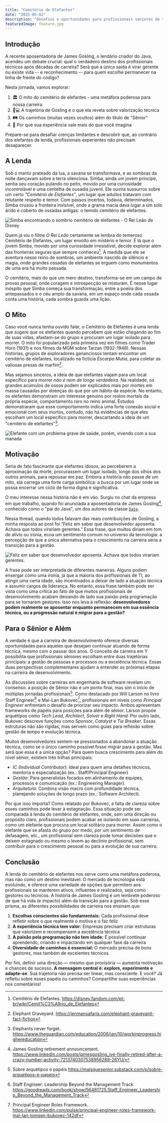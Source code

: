 ```yaml
---
title: "Cemitério de Elefantes"
date: "2025-05-02"
description: "Desafios e oportunidades para profissionais seniores de tecnologia em 2025"
featuredImage: feature.jpg
---
```


## Introdução

A recente aposentadoria de James Gosling, o lendário criador do Java, acendeu
um debate crucial: qual o verdadeiro destino dos profissionais técnicos após
décadas de carreira? Será que a única saída é virar gerente ou existe vida -- e
reconhecimento -- para quem escolhe permanecer na linha de frente do código?

Nesta jornada, vamos explorar:

1. 🏛️ O mito do cemitério de elefantes - uma metáfora poderosa para nossa carreira
2. 👨💻 A trajetória de Gosling e o que ela revela sobre valorização técnica
3. 🛤️ Os caminhos (muitas vezes ocultos) além do título de "Sênior"
4. 💎 Por que sua experiência vale mais do que você imagina

Prepare-se para desafiar crenças limitantes e descobrir que, ao contrário dos
elefantes da lenda, profissionais experientes não precisam desaparecer.

## A Lenda

Sob o manto prateado da lua, a savana se transformava, e as sombras da noite
dançavam sobre a terra silenciosa. Simba, ainda um jovem príncipe, sentia seu
coração pulando no peito, movido por uma curiosidade incontrolável e uma
centelha de ousadia juvenil. Ele ouvira sussurros sobre um certo _"Cemitério de
Elefantes"_, um lugar que adultos tratavam com relutante respeito e temor. Com
passos incertos, todavia, determinados, Simba cruzou a fronteira invisível, onde
a grama macia dava lugar a um solo árido e coberto de ossadas antigas: o temido
cemitério de elefantes.

![Simba encontrando o sombrio cemitério de elefantes - O Rei Leão da Disney](2025-03-13-16-21-42.png)

Quem já viu o filme _O Rei Leão_ certamente se lembra do temeroso Cemitério de
Elefantes, um lugar envolto em mistério e temor. É lá que o jovem Simba, movido
por uma curiosidade irresistível, decide explorar além das fronteiras seguras
que sempre conheceu[^2]. À medida que ele se aventura nesse reino de sombras,
um ambiente nascido de silêncio e magia, onde grandes ossadas de elefantes se
erguem como monumentos de uma era há muito passada.

O cemitério, mais do que um mero destino, transforma-se em um campo de provas
pessoal, onde coragem e introspecção se misturam. É nesse lugar inóspito que
Simba começa sua transformação, entre a poeira dos antepassados e o céu amplo
da savana, em um espaço onde cada ossada conta uma história, cada sombra guarda
uma lição.

## O Mito

Caso você nunca tenha ouvido falar, o Cemitério de Elefantes é uma lenda que
sugere que os elefantes quando percebem que estão chegando ao fim de suas
vidas, afastam-se do grupo e procuram um lugar isolado para morrer. O mito foi
popularizado pela primeira vez em filmes como Trader Horn (1931) e nos filmes
da MGM sobre Tarzan (1932-1948). Nessas histórias, grupos de exploradores
gananciosos tentam encontrar um cemitério de elefantes, localizado na fictícia
_Escarpa Mutia_, para coletar as valiosas presas de marfim[^3].

Mas sejamos sinceros, a ideia de que elefantes viajam para um local específico
para morrer _não é nem de longe verdadeira_. Na realidade, os grandes acúmulos
de ossos podem ser explicados mais por mortes em massa causadas por doenças do
que por um hábito da espécie. No entanto, os elefantes demonstram um interesse
genuíno por restos mortais da própria espécie, comportamento raro no reino
animal. Estudos demonstraram que esse comportamento indica uma forte conexão
social e emocional com seus mortos, contudo, não há evidências de que eles
escolham um local específico para morrer, descartando a ideia de um "cemitério
de elefantes"[^4].

![Elefante com um problema grave de saúde, porém, vivendo com a sua manada](2025-03-13-16-50-07.png)

## Motivação

Seria de fato fascinante que elefantes idosos, ao perceberem a aproximação da
morte, procurassem um lugar isolado, longe dos olhos dos outros animais, para
repousar em paz. Embora a história não passe de um mito, ela carrega uma forte
carga simbólica: a busca por um lugar onde se possa encerrar um ciclo de forma
digna e significativa.

O meu interesse nessa história não é em vão. Surgiu no chat da empresa em que
trabalho, quando foi anunciada a aposentadoria de James Gosling[^1], conhecido
como o "pai do Java", um dos autores da classe
[`Date`](https://github.com/AdoptOpenJDK/jdk20u/blob/master/src/java.base/share/classes/java/util/Date.java#L120).

Nessa thread, quando todos falavam das reais contribuições de Gosling, a minha
resposta ao post foi “Feliz em saber que desenvolvedor aposenta. Achava que
todos virariam gerentes.” Essa frase, que muitos diriam em tom de alívio ou
ironia, ecoa um sentimento comum no universo da tecnologia: a percepção de que
a única alternativa para o crescimento na carreira seria a transição para a
gestão.

![Feliz em saber que desenvolvedor aposenta. Achava que todos virariam gerentes.](2025-03-28-20-39-50.png)

A frase pode ser interpretada de diferentes maneiras. Alguns podem enxergar
como uma ironia, já que a maioria dos profissionais de TI, ao atingir uma certa
idade, são incentivados a deixar de lado a atuação técnica e assumir cargos de
liderança. No entanto, essa frase também pode ser vista como uma crítica ao
fato de que muitos profissionais de desenvolvimento acabam deixando de lado sua
paixão pela programação para se tornarem gestores. Isso nos leva à reflexão:
**desenvolvedores podem realmente se aposentar enquanto permanecem em sua
essência técnica, ou a progressão natural é migrar para a gestão?**

## Para o Sênior e Além

A verdade é que a carreira de desenvolvimento oferece diversas oportunidades
para aqueles que desejam continuar atuando de forma técnica, mesmo com o passar
dos anos. O conceito de carreira em Y possibilita que profissionais sêniores
escolham entre duas trajetórias principais: a gestão de pessoas e processos ou
a excelência técnica. Essas duas perspectivas complementares ajudam a entender
as próximas etapas na carreira de desenvolvimento.

As discussões sobre carreiras em engenharia de software revelam um consenso: a
posição de Sênior não é um ponto final, mas sim o início de múltiplas jornadas
profissionais[^7]. Como destacado por Will Larson no livro Staff Engineer[^6] e
Mai-Lan Bukovec[^5], profissionais em níveis como _Principal Engineer_
enfrentam o desafio de priorizar seu impacto. Ambos apresentam frameworks de
papéis para posições para além de sênior. Larson propõe arquétipos como _Tech
Lead_, _Architect_, _Solver_ e _Right Hand_.  Por outro lado, Bukovec descreve
funções como _Sponsor_, _Catalyst_ e _Tie Breaker_. Essas estruturas não são
rígidas, mas servem como guias para reflexão sobre gestão de tempo e evolução
técnica.

Muitos desenvolvedores sentem-se pressionados a abandonar a atuação técnica,
como se o único caminho possível fosse migrar para a gestão. Mas será que essa
é a única opção? Para quem busca crescimento para além do nível sênior, existem
três trilhas principais:

- _IC (Individual Contributor)_: Ideal para quem ama detalhes técnicos, mentoria e especialização (ex.: Staff/Principal Engineer)
- _Gestão_: Para generalistas focados em alinhamento de equipes, processos e comunicação (ex.: Engineering Manager).
- _Arquitetura_: Combina visão macro com profundidade técnica, planejando soluções de longo prazo (ex.: Software Architect).

Por que isso importa? Como relatado por Bukovec, a falta de clareza sobre esses
caminhos pode levar à estagnação. Essa situação pode ser comparada à lenda do
cemitério de elefantes, onde, sem uma direção ou propósito claro, profissionais
podem acabar se isolando em suas carreiras, como um elefante que procura um
local solitário para morrer. Assim como o elefante que se afasta do grupo por
medo, por um sentimento de defasagem, etc., um profissional sem clareza pode
tomar decisões que o deixem estagnado ou mesmo o levem ao declínio
profissional, sem contribuir para o crescimento pessoal ou para a evolução de
sua carreira.

## Conclusão

A lenda do cemitério de elefantes nos serve como uma metáfora poderosa, mas não
como um destino inevitável. O mercado de tecnologia está evoluindo, e oferece
uma variedade de opções que permitem aos profissionais se manterem ativos,
influentes e realizados, seja como gestores ou técnicos. A história de James
Gosling é um lembrete poderoso de que há vida (e impacto) além da transição
para a gestão. Sob esse prisma, as diferentes possibilidades de carreira nos
ensinam que:

1. **Escolhas conscientes são fundamentais:** Cada profissional deve refletir
   sobre o que realmente o motiva e o faz feliz
2. **A experiência técnica tem valor:** Empresas precisam criar estruturas que
   valorizem e recompensem a excelência técnica
3. **A paixão pela programação não tem idade:** É possível continuar
   aprendendo, criando e impactando em qualquer fase da carreira
4. **Diversidade de caminhos é essencial:** O mercado precisa de bons gestores,
   mas também de excelentes técnicos

Por fim, definir uma direção — mesmo que provisória — aumenta motivação e
chances de sucesso. **A mensagem central é: explore, experimente e adapte-se**.
Sua trajetória não precisa ser linear, mas consciente.  E você? Já refletiu
sobre esses papéis ou caminhos? Compartilhe suas experiências nos comentários!

[^1]:
    James Gosling retirement announcement.
    <https://www.linkedin.com/posts/jamesgosling_ive-finally-retired-after-a-crazy-number-activity-7213740307538956289-26YU/>
[^2]:
    Cemitério de Elefantes.
    <https://disney.fandom.com/pt-br/wiki/Cemit%C3%A9rio_de_Elefantes>
[^3]:
    Elephant Graveyard.
    <https://jenmansafaris.com/elephant-graveyard-fact-fiction>
[^4]:
    Elephants never forget.
    <https://www.theguardian.com/education/2006/jan/10/workinprogress.highereducation>
[^5]:
    Principal Engineer Roles Framework.
    <https://www.linkedin.com/pulse/principal-engineer-roles-framework-mai-lan-tomsen-bukovec-142df>
[^6]:
    Staff Engineer: Leadership Beyond the Management Track
    <https://goodreads.com/book/show/56481725.Staff_Engineer_Leadership_Beyond_the_Management_Track>
[^7]:
    Sobre arquétipos e papéis
    <https://maisquesenior.substack.com/p/sobre-arquetipos-e-papeis>
